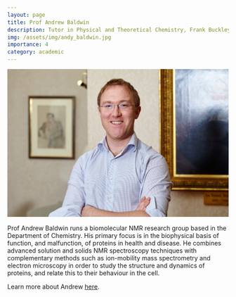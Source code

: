 ```yaml
---
layout: page
title: Prof Andrew Baldwin
description: Tutor in Physical and Theoretical Chemistry, Frank Buckley Fellow in Chemistry, Associate Professor of Physical and Theoretical Chemistry
img: /assets/img/andy_baldwin.jpg
importance: 4
category: academic
---
```


<img src="/assets/img/andy_baldwin.jpg" alt="Andy Baldwin" width="770"/>

Prof Andrew Baldwin runs a biomolecular NMR research group based in the Department of Chemistry. His primary focus is in the biophysical basis of function, and malfunction, of proteins in health and disease. He combines advanced solution and solids NMR spectroscopy techniques with complementary methods such as ion-mobility mass spectrometry and electron microscopy in order to study the structure and dynamics of proteins, and relate this to their behaviour in the cell.

Learn more about Andrew [here](https://www.pmb.ox.ac.uk/person/professor-andrew-baldwin).

